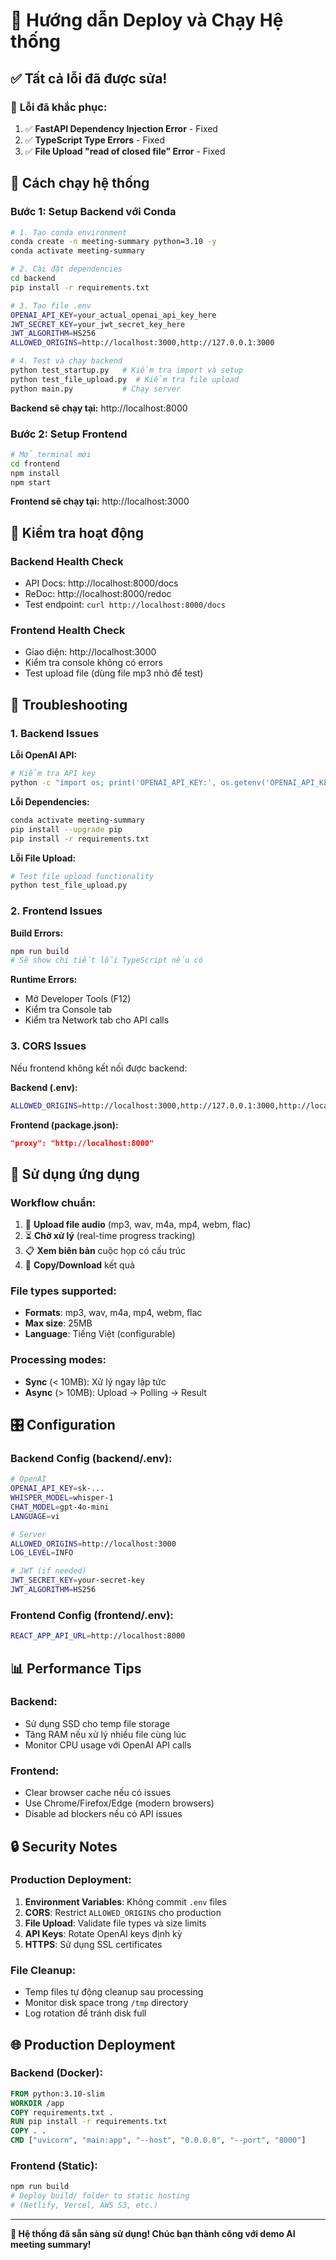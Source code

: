 # 🚀 Hướng dẫn Deploy và Chạy Hệ thống

## ✅ **Tất cả lỗi đã được sửa!**

### 🐛 **Lỗi đã khắc phục:**
1. ✅ **FastAPI Dependency Injection Error** - Fixed
2. ✅ **TypeScript Type Errors** - Fixed  
3. ✅ **File Upload "read of closed file" Error** - Fixed

## 🚀 **Cách chạy hệ thống**

### **Bước 1: Setup Backend với Conda**

```bash
# 1. Tạo conda environment
conda create -n meeting-summary python=3.10 -y
conda activate meeting-summary

# 2. Cài đặt dependencies
cd backend
pip install -r requirements.txt

# 3. Tạo file .env
OPENAI_API_KEY=your_actual_openai_api_key_here
JWT_SECRET_KEY=your_jwt_secret_key_here
JWT_ALGORITHM=HS256
ALLOWED_ORIGINS=http://localhost:3000,http://127.0.0.1:3000

# 4. Test và chạy backend
python test_startup.py   # Kiểm tra import và setup
python test_file_upload.py  # Kiểm tra file upload
python main.py           # Chạy server
```

**Backend sẽ chạy tại:** http://localhost:8000

### **Bước 2: Setup Frontend**

```bash
# Mở terminal mới
cd frontend
npm install
npm start
```

**Frontend sẽ chạy tại:** http://localhost:3000

## 🎯 **Kiểm tra hoạt động**

### **Backend Health Check**
- API Docs: http://localhost:8000/docs
- ReDoc: http://localhost:8000/redoc
- Test endpoint: `curl http://localhost:8000/docs`

### **Frontend Health Check**
- Giao diện: http://localhost:3000
- Kiểm tra console không có errors
- Test upload file (dùng file mp3 nhỏ để test)

## 🔧 **Troubleshooting**

### **1. Backend Issues**

**Lỗi OpenAI API:**
```bash
# Kiểm tra API key
python -c "import os; print('OPENAI_API_KEY:', os.getenv('OPENAI_API_KEY', 'NOT_SET'))"
```

**Lỗi Dependencies:**
```bash
conda activate meeting-summary
pip install --upgrade pip
pip install -r requirements.txt
```

**Lỗi File Upload:**
```bash
# Test file upload functionality
python test_file_upload.py
```

### **2. Frontend Issues**

**Build Errors:**
```bash
npm run build
# Sẽ show chi tiết lỗi TypeScript nếu có
```

**Runtime Errors:**
- Mở Developer Tools (F12)
- Kiểm tra Console tab
- Kiểm tra Network tab cho API calls

### **3. CORS Issues**

Nếu frontend không kết nối được backend:

**Backend (.env):**
```bash
ALLOWED_ORIGINS=http://localhost:3000,http://127.0.0.1:3000,http://localhost:3001
```

**Frontend (package.json):**
```json
"proxy": "http://localhost:8000"
```

## 📱 **Sử dụng ứng dụng**

### **Workflow chuẩn:**
1. 📁 **Upload file audio** (mp3, wav, m4a, mp4, webm, flac)
2. ⏳ **Chờ xử lý** (real-time progress tracking)
3. 📋 **Xem biên bản** cuộc họp có cấu trúc
4. 💾 **Copy/Download** kết quả

### **File types supported:**
- **Formats**: mp3, wav, m4a, mp4, webm, flac
- **Max size**: 25MB
- **Language**: Tiếng Việt (configurable)

### **Processing modes:**
- **Sync** (< 10MB): Xử lý ngay lập tức
- **Async** (> 10MB): Upload → Polling → Result

## 🎛️ **Configuration**

### **Backend Config (backend/.env):**
```bash
# OpenAI
OPENAI_API_KEY=sk-...
WHISPER_MODEL=whisper-1
CHAT_MODEL=gpt-4o-mini
LANGUAGE=vi

# Server
ALLOWED_ORIGINS=http://localhost:3000
LOG_LEVEL=INFO

# JWT (if needed)
JWT_SECRET_KEY=your-secret-key
JWT_ALGORITHM=HS256
```

### **Frontend Config (frontend/.env):**
```bash
REACT_APP_API_URL=http://localhost:8000
```

## 📊 **Performance Tips**

### **Backend:**
- Sử dụng SSD cho temp file storage
- Tăng RAM nếu xử lý nhiều file cùng lúc
- Monitor CPU usage với OpenAI API calls

### **Frontend:**
- Clear browser cache nếu có issues
- Use Chrome/Firefox/Edge (modern browsers)
- Disable ad blockers nếu có API issues

## 🔒 **Security Notes**

### **Production Deployment:**
1. **Environment Variables**: Không commit `.env` files
2. **CORS**: Restrict `ALLOWED_ORIGINS` cho production
3. **File Upload**: Validate file types và size limits
4. **API Keys**: Rotate OpenAI keys định kỳ
5. **HTTPS**: Sử dụng SSL certificates

### **File Cleanup:**
- Temp files tự động cleanup sau processing
- Monitor disk space trong `/tmp` directory
- Log rotation để tránh disk full

## 🌐 **Production Deployment**

### **Backend (Docker):**
```dockerfile
FROM python:3.10-slim
WORKDIR /app
COPY requirements.txt .
RUN pip install -r requirements.txt
COPY . .
CMD ["uvicorn", "main:app", "--host", "0.0.0.0", "--port", "8000"]
```

### **Frontend (Static):**
```bash
npm run build
# Deploy build/ folder to static hosting
# (Netlify, Vercel, AWS S3, etc.)
```

---

**🎉 Hệ thống đã sẵn sàng sử dụng! Chúc bạn thành công với demo AI meeting summary!**
